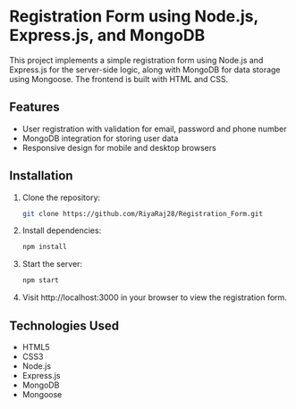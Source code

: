 <h1>Registration Form using Node.js, Express.js, and MongoDB</h1>

This project implements a simple registration form using Node.js and Express.js for the server-side logic, along with MongoDB for data storage using Mongoose. The frontend is built with HTML and CSS.

## Features
- User registration with validation for email, password and phone number
- MongoDB integration for storing user data
- Responsive design for mobile and desktop browsers

## Installation

1. Clone the repository:
   ```bash
   git clone https://github.com/RiyaRaj28/Registration_Form.git
   
2. Install dependencies:
   ```bash
   npm install

3. Start the server:
   ```bash
   npm start

4. Visit http://localhost:3000 in your browser to view the registration form.

## Technologies Used
- HTML5
- CSS3
- Node.js
- Express.js
- MongoDB
- Mongoose
